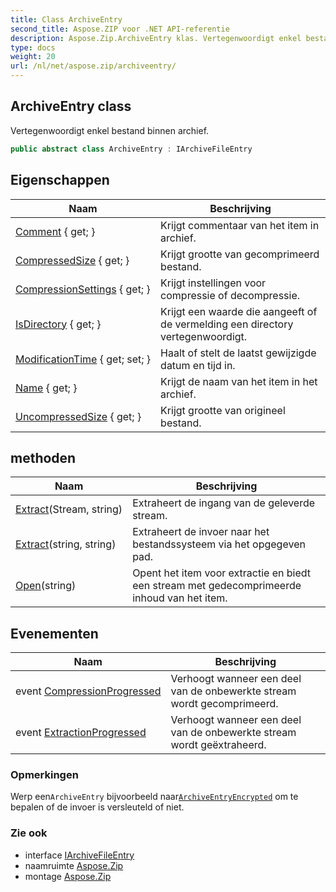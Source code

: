 ```yaml
---
title: Class ArchiveEntry
second_title: Aspose.ZIP voor .NET API-referentie
description: Aspose.Zip.ArchiveEntry klas. Vertegenwoordigt enkel bestand binnen archief.
type: docs
weight: 20
url: /nl/net/aspose.zip/archiveentry/
---
```

## ArchiveEntry class

Vertegenwoordigt enkel bestand binnen archief.

```csharp
public abstract class ArchiveEntry : IArchiveFileEntry
```

## Eigenschappen

| Naam | Beschrijving |
| --- | --- |
| [Comment](../../aspose.zip/archiveentry/comment/) { get; } | Krijgt commentaar van het item in archief. |
| [CompressedSize](../../aspose.zip/archiveentry/compressedsize/) { get; } | Krijgt grootte van gecomprimeerd bestand. |
| [CompressionSettings](../../aspose.zip/archiveentry/compressionsettings/) { get; } | Krijgt instellingen voor compressie of decompressie. |
| [IsDirectory](../../aspose.zip/archiveentry/isdirectory/) { get; } | Krijgt een waarde die aangeeft of de vermelding een directory vertegenwoordigt. |
| [ModificationTime](../../aspose.zip/archiveentry/modificationtime/) { get; set; } | Haalt of stelt de laatst gewijzigde datum en tijd in. |
| [Name](../../aspose.zip/archiveentry/name/) { get; } | Krijgt de naam van het item in het archief. |
| [UncompressedSize](../../aspose.zip/archiveentry/uncompressedsize/) { get; } | Krijgt grootte van origineel bestand. |

## methoden

| Naam | Beschrijving |
| --- | --- |
| [Extract](../../aspose.zip/archiveentry/extract/#extract_1)(Stream, string) | Extraheert de ingang van de geleverde stream. |
| [Extract](../../aspose.zip/archiveentry/extract/#extract)(string, string) | Extraheert de invoer naar het bestandssysteem via het opgegeven pad. |
| [Open](../../aspose.zip/archiveentry/open/)(string) | Opent het item voor extractie en biedt een stream met gedecomprimeerde inhoud van het item. |

## Evenementen

| Naam | Beschrijving |
| --- | --- |
| event [CompressionProgressed](../../aspose.zip/archiveentry/compressionprogressed/) | Verhoogt wanneer een deel van de onbewerkte stream wordt gecomprimeerd. |
| event [ExtractionProgressed](../../aspose.zip/archiveentry/extractionprogressed/) | Verhoogt wanneer een deel van de onbewerkte stream wordt geëxtraheerd. |

### Opmerkingen

Werp een`ArchiveEntry` bijvoorbeeld naar[`ArchiveEntryEncrypted`](../archiveentryencrypted/) om te bepalen of de invoer is versleuteld of niet.

### Zie ook

* interface [IArchiveFileEntry](../iarchivefileentry/)
* naamruimte [Aspose.Zip](../../aspose.zip/)
* montage [Aspose.Zip](../../)


